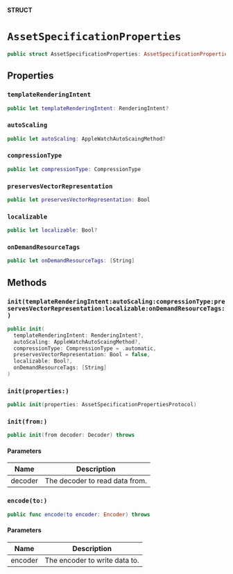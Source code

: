 **STRUCT**

# `AssetSpecificationProperties`

```swift
public struct AssetSpecificationProperties: AssetSpecificationPropertiesProtocol
```

## Properties
### `templateRenderingIntent`

```swift
public let templateRenderingIntent: RenderingIntent?
```

### `autoScaling`

```swift
public let autoScaling: AppleWatchAutoScaingMethod?
```

### `compressionType`

```swift
public let compressionType: CompressionType
```

### `preservesVectorRepresentation`

```swift
public let preservesVectorRepresentation: Bool
```

### `localizable`

```swift
public let localizable: Bool?
```

### `onDemandResourceTags`

```swift
public let onDemandResourceTags: [String]
```

## Methods
### `init(templateRenderingIntent:autoScaling:compressionType:preservesVectorRepresentation:localizable:onDemandResourceTags:)`

```swift
public init(
  templateRenderingIntent: RenderingIntent?,
  autoScaling: AppleWatchAutoScaingMethod?,
  compressionType: CompressionType = .automatic,
  preservesVectorRepresentation: Bool = false,
  localizable: Bool?,
  onDemandResourceTags: [String]
)
```

### `init(properties:)`

```swift
public init(properties: AssetSpecificationPropertiesProtocol)
```

### `init(from:)`

```swift
public init(from decoder: Decoder) throws
```

#### Parameters

| Name | Description |
| ---- | ----------- |
| decoder | The decoder to read data from. |

### `encode(to:)`

```swift
public func encode(to encoder: Encoder) throws
```

#### Parameters

| Name | Description |
| ---- | ----------- |
| encoder | The encoder to write data to. |